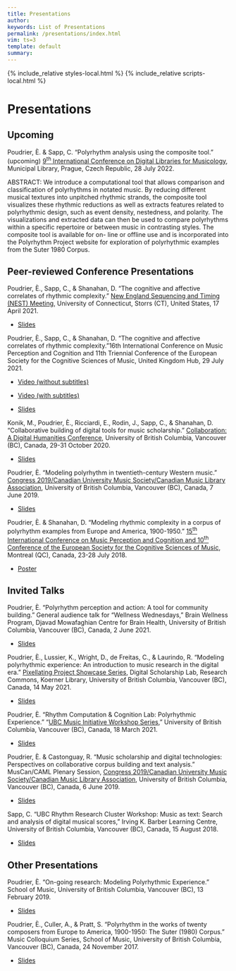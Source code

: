 ```yaml
---
title: Presentations 
author: 
keywords: List of Presentations 
permalink: /presentations/index.html
vim: ts=3
template: default
summary: 
---
```


{% include_relative styles-local.html %}
{% include_relative scripts-local.html %}

# Presentations #

## Upcoming ##

Poudrier, È. & Sapp, C. “Polyrhythm analysis using the composite tool.” (upcoming) [9<sup>th</sup> International Conference on Digital Libraries for Musicology](https://dlfm.web.ox.ac.uk/), Municipal Library, Prague, Czech Republic, 28 July 2022.

ABSTRACT: We introduce a computational tool that allows comparison and classification of polyrhythms in notated music. By reducing different musical textures into unpitched rhythmic strands, the composite tool visualizes these rhythmic reductions as well as extracts features related to polyrhythmic design, such as event density, nestedness, and polarity. The visualizations and extracted data can then be used to compare polyrhythms within a specific repertoire or between music in contrasting styles. The composite tool is available for on-
line or offline use and is incorporated into the Polyrhythm Project website for exploration of polyrhythmic examples from the Suter 1980 Corpus.

## Peer-reviewed Conference Presentations ##
	
Poudrier, È., Sapp, C., & Shanahan, D. “The cognitive and affective correlates of rhythmic complexity.” [New England Sequencing and Timing (NEST) Meeting](https://musicdynamicslab.uconn.edu/home/nest/), University of Connecticut, Storrs (CT), United States, 17 April 2021.

- [Slides](https://drive.google.com/file/d/17_VwWnLdMX-2sJrk1UwxWz2FJo7fQ5bT/view?usp=sharing)

Poudrier, È., Sapp, C., & Shanahan, D. “The cognitive and affective correlates of rhythmic complexity.”16th International Conference on Music Perception and Cognition and 11th Triennial Conference of the European Society for the Cognitive Sciences of Music, United Kingdom Hub, 29 July 2021. 

- [Video (without subtitles)](https://drive.google.com/file/d/1QK68OVKT_6qm6bQgBqlZHlGGXwt3iM10/view?usp=sharing)

- [Video (with subtitles)](https://www.youtube.com/watch?v=A8lk36AlfPYforth)

- [Slides](https://drive.google.com/file/d/1VjE2k70_8pjUPDY7vlREcX54J6QNdqF5/view?usp=sharing)

Konik, M., Poudrier, 	È., Ricciardi, E., Rodin, J., Sapp, C., & Shanahan, D. “Collaborative building of digital tools for music scholarship.” [Collaboration: A Digital Humanities Conference](https://dhconference.sites.olt.ubc.ca/), University of British Columbia, Vancouver (BC), Canada, 29-31 October 2020. 

- [Slides](https://drive.google.com/file/d/1ZAHgiFMKfO8MBrqthm0JXpys1I02m4Dt/view?usp=sharing)

Poudrier, È. “Modeling polyrhythm in twentieth-century Western music.” [Congress 2019/Canadian University Music Society/Canadian Music Library Association](https://muscan.org/events/past-conferences/2019-ubc/), University of British Columbia, Vancouver (BC), Canada, 7 June 2019.

- [Slides](https://drive.google.com/file/d/1M4ic5Uj1pz7ThW855VM-wDMXFx2OPAWu/view?usp=sharing)

Poudrier, È. & Shanahan, D. “Modeling rhythmic complexity in a corpus of polyrhythm examples from Europe and America, 1900-1950.” [15<sup>th</sup>  International Conference on Music Perception and Cognition and 10<sup>th</sup> Conference of the European Society for the Cognitive Sciences of Music](https://music-psychology-conference2018.uni-graz.at/en/about/#:~:text=The%20International%20Conference%20on%20Music%20Perception%20and%20Cognition,Society%20for%20the%20Cognitive%20Sciences%20of%20Music%20%28ESCOM%29.), Montreal (QC), Canada, 23-28 July 2018. 

- [Poster](https://drive.google.com/file/d/1tQvN77iFEwHX7wm2ghyoi_wwBaF6roH0/view?usp=sharing)

## Invited Talks ##

Poudrier, È. “Polyrhythm perception and action: A tool for community building.” General audience talk for “Wellness Wednesdays,” Brain Wellness Program, Djavad Mowafaghian Centre for Brain Health, University of British Columbia, Vancouver (BC), Canada, 2 June 2021.

- [Slides](https://drive.google.com/file/d/19-mLwjCVCP0HeCA4A-9R3SHFgpKstlrV/view?usp=sharing)

Poudrier, È., Lussier, K., Wright, D., de Freitas, C., & Laurindo, R. “Modeling polyrhythmic experience: An introduction to music research in the digital era.” [Pixellating Project Showcase Series](https://libcal.library.ubc.ca/calendar/vancouver/pixellating-20210514), Digital Scholarship Lab, Research Commons, Koerner Library, University of British Columbia, Vancouver (BC), Canada, 14 May 2021.

- [Slides](https://drive.google.com/file/d/1ibEbXf65EfEYjRFxR_OPULJiSvCwOxaa/view?usp=sharing)

Poudrier, È. “Rhythm Computation & Cognition Lab: Polyrhythmic Experience.” “[UBC Music Initiative Workshop Series](https://www.ubcmusicinitiative.com/pastevents),” University of British Columbia, Vancouver (BC), Canada, 18 March 2021.

- [Slides](https://drive.google.com/file/d/1ZXXPwhUyN3XTEqqRLfAmBLWyAJa6eFte/view?usp=sharing)

Poudrier, È. & Castonguay, R. “Music scholarship and digital technologies: Perspectives on collaborative corpus building and text analysis.” MusCan/CAML Plenary Session, [Congress 2019/Canadian University Music Society/Canadian Music Library Association](https://www.caml-acbm.org/en/conference/), University of British Columbia, Vancouver (BC), Canada, 6 June 2019.

- [Slides](https://drive.google.com/file/d/1Sve8IOjYsIq4HHAu2PCi2FKC5xosq4yA/view?usp=sharing)

Sapp, C. “UBC Rhythm Research Cluster Workshop: Music as text: Search and analysis of digital 
musical scores,” Irving K. Barber Learning Centre, University of British Columbia, Vancouver (BC), 
Canada, 15 August 2018.

- [Slides](https://drive.google.com/file/d/110XHF65iLDLn1yqO6CUlQEk1BosQURX8/view?usp=sharing)

## Other Presentations ##

Poudrier, È. “On-going research: Modeling Polyrhythmic Experience.” School of Music, University of British Columbia, Vancouver (BC), 13 February 2019.

- [Slides](https://drive.google.com/file/d/1_e9jOCE3F2ynfmHsDzoUqwdzZDjRPsQ1/view?usp=sharing)

Poudrier, È., Culler, A., & Pratt, S.  “Polyrhythm in the works of twenty composers from Europe to America, 1900-1950: The Suter (1980) Corpus.” Music Colloquium Series, School of Music, University of British Columbia, Vancouver (BC), Canada, 24 November 2017.

- [Slides](https://drive.google.com/file/d/1fg9STy0TBi0V-086XvSmTPEWk1nqmq0J/view?usp=sharing)
